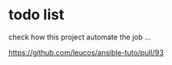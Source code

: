 # todo list 

check how this project automate the job ...

https://github.com/leucos/ansible-tuto/pull/93
